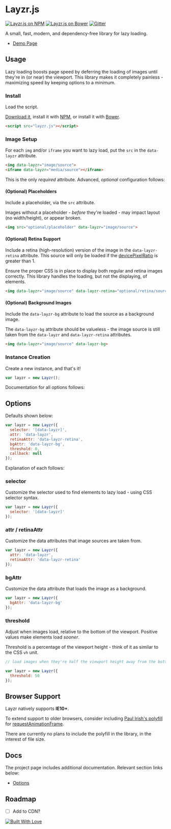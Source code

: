 # Layzr.js

[![Layzr.js on NPM](https://img.shields.io/npm/v/layzr.js.svg)](https://www.npmjs.com/package/layzr.js) [![Layzr.js on Bower](https://img.shields.io/bower/v/layzr.js.svg)](http://bower.io/search/?q=layzr.js) [![Gitter](https://badges.gitter.im/Join%20Chat.svg)](https://gitter.im/callmecavs/layzr.js?utm_source=badge&utm_medium=badge&utm_campaign=pr-badge)

A small, fast, modern, and dependency-free library for lazy loading.

* [Demo Page](http://callmecavs.github.io/layzr.js/)

## Usage

Lazy loading boosts page speed by deferring the loading of images until they're in (or near) the viewport. This library makes it completely painless - maximizing speed by keeping options to a minimum.

### Install

Load the script.

[Download it](https://github.com/callmecavs/layzr.js/archive/master.zip), install it with [NPM](https://www.npmjs.com/package/layzr.js), or install it with [Bower](http://bower.io/search/?q=layzr.js).

```html
<script src="layzr.js"></script>
```

### Image Setup

For each `img` and/or `iframe` you want to lazy load, put the `src` in the `data-layzr` attribute.

```html
<img data-layzr="image/source">
<iframe data-layzr="media/source"></iframe>
```

This is the only _required_ attribute. Advanced, _optional_ configuration follows:

#### (Optional) Placeholders

Include a placeholder, via the `src` attribute.

Images without a placeholder - _before_ they're loaded - may impact layout (no width/height), or appear broken.

```html
<img src="optional/placeholder" data-layzr="image/source">
```

#### (Optional) Retina Support

Include a retina (high-resolution) version of the image in the `data-layzr-retina` attribute. This source will only be loaded if the [devicePixelRatio](https://developer.mozilla.org/en-US/docs/Web/API/Window/devicePixelRatio) is greater than 1.

Ensure the proper CSS is in place to display both regular and retina images correctly. This library handles the loading, but not the displaying, of elements.

```html
<img data-layzr="image/source" data-layzr-retina="optional/retina/source">
```

#### (Optional) Background Images

Include the `data-layzr-bg` attribute to load the source as a background image.

The `data-layzr-bg` attribute should be valueless - the image source is still taken from the `data-layzr` and `data-layzr-retina` attributes.

```html
<img data-layzr="image/source" data-layzr-bg>
```

### Instance Creation

Create a new instance, and that's it!

```javascript
var layzr = new Layzr();
```

Documentation for all options follows:

## Options

Defaults shown below:

```javascript
var layzr = new Layzr({
  selector: '[data-layzr]',
  attr: 'data-layzr',
  retinaAttr: 'data-layzr-retina',
  bgAttr: 'data-layzr-bg',
  threshold: 0,
  callback: null
});
```

Explanation of each follows:

### selector

Customize the selector used to find elements to lazy load - using CSS selector syntax.

```javascript
var layzr = new Layzr({
  selector: '[data-layzr]'
});
```

### attr / retinaAttr

Customize the data attributes that image sources are taken from.

```javascript
var layzr = new Layzr({
  attr: 'data-layzr',
  retinaAttr: 'data-layzr-retina'
});
```

### bgAttr

Customize the data attribute that loads the image as a background.

```javascript
var layzr = new Layzr({
  bgAttr: 'data-layzr-bg'
});
```

### threshold

Adjust when images load, relative to the bottom of the viewport. Positive values make elements load _sooner_.

Threshold is a percentage of the viewport height - think of it as similar to the CSS `vh` unit.

```javascript
// load images when they're half the viewport height away from the bottom of the viewport

var layzr = new Layzr({
  threshold: 50
});
```

## Browser Support

Layzr natively supports **IE10+**.

To extend support to older browsers, consider including [Paul Irish's polyfill](https://gist.github.com/paulirish/1579671) for [requestAnimationFrame](https://developer.mozilla.org/en-US/docs/Web/API/window/requestAnimationFrame).

There are currently no plans to include the polyfill in the library, in the interest of file size.

## Docs

The project page includes additional documentation. Relevant section links below:

* [Options](http://callmecavs.github.io/layzr.js/#options)

## Roadmap

- [ ] Add to CDN?

[![Built With Love](http://forthebadge.com/images/badges/built-with-love.svg)](http://forthebadge.com)
